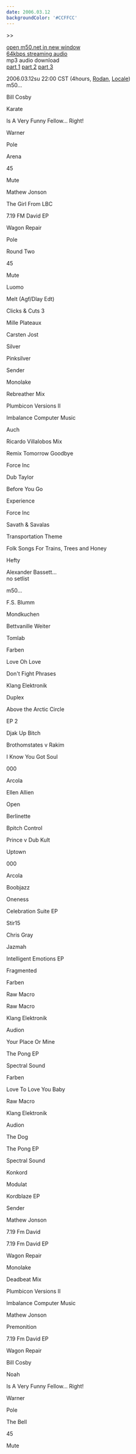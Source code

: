 ```yaml
---
date: 2006.03.12
backgroundColor: '#CCFFCC'
---
```


\>>

[open m50.net in new window  
](http://m50.net/)[64kbps streaming audio](http://m50.net/streamed/2006.03.12\(64\).ra)  
mp3 audio download  
[part 1](http://m50.net/streamed/2006.03.12pt1\(64\).mp3) [part 2](http://m50.net/streamed/2006.03.12pt2\(64\).mp3) [part 3](http://m50.net/streamed/2006.03.12pt3\(64\).mp3)

2006.03.12su 22:00 CST (4hours, [Rodan](http://www.wnur.org/), [Locale](http://www.localeevents.com/))  
m50...  

Bill Cosby

Karate

Is A Very Funny Fellow... Right!

Warner

Pole

Arena

45

Mute

Mathew Jonson

The Girl From LBC

7.19 FM David EP

Wagon Repair

Pole

Round Two

45

Mute

Luomo

Melt (Agf/Dlay Edt)

Clicks & Cuts 3

Mille Plateaux

Carsten Jost

Silver

Pinksilver

Sender

Monolake

Rebreather Mix

Plumbicon Versions II

Imbalance Computer Music

Auch

Ricardo Villalobos Mix

Remix Tomorrow Goodbye

Force Inc

Dub Taylor

Before You Go

Experience

Force Inc

Savath & Savalas

Transportation Theme

Folk Songs For Trains, Trees and Honey

Hefty


Alexander Bassett...  
no setlist  

m50...

F.S. Blumm

Mondkuchen

Bettvanille Weiter

Tomlab

Farben

Love Oh Love

Don't Fight Phrases

Klang Elektronik

Duplex

Above the Arctic Circle

EP 2

Djak Up Bitch

Brothomstates v Rakim

I Know You Got Soul

000

Arcola

Ellen Allien

Open

Berlinette

Bpitch Control

Prince v Dub Kult

Uptown

000

Arcola

Boobjazz

Oneness

Celebration Suite EP

Stir15

Chris Gray

Jazmah

Intelligent Emotions EP

Fragmented

Farben

Raw Macro

Raw Macro

Klang Elektronik

Audion

Your Place Or Mine

The Pong EP

Spectral Sound

Farben

Love To Love You Baby

Raw Macro

Klang Elektronik

Audion

The Dog

The Pong EP

Spectral Sound

Konkord

Modulat

Kordblaze EP

Sender

Mathew Jonson

7.19 Fm David

7.19 Fm David EP

Wagon Repair

Monolake

Deadbeat Mix

Plumbicon Versions II

Imbalance Computer Music

Mathew Jonson

Premonition

7.19 Fm David EP

Wagon Repair

Bill Cosby

Noah

Is A Very Funny Fellow... Right!

Warner

Pole

The Bell

45

Mute